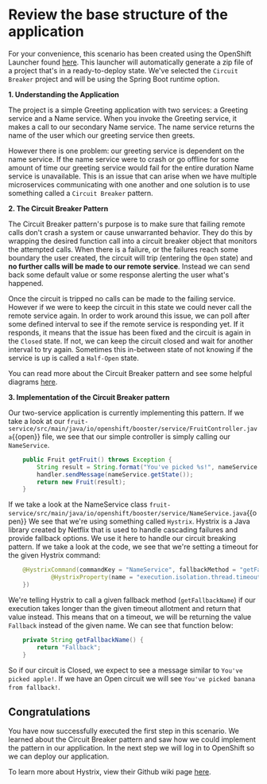# Review the base structure of the application

For your convenience, this scenario has been created using the OpenShift Launcher found [here](https://launch.openshift.io/launch/filtered-wizard/all). This launcher will automatically generate a zip file of a project that's in a ready-to-deploy state. We've selected the `Circuit Breaker` project and will be using the Spring Boot runtime option.

**1. Understanding the Application**

The project is a simple Greeting application with two services: a Greeting service and a Name service. When you invoke the Greeting service, it makes a call to our secondary Name service. The name service returns the name of the user which our greeting service then greets.

However there is one problem: our greeting service is dependent on the name service. If the name service were to crash or go offline for some amount of time our greeting service would fail for the entire duration Name service is unavailable. This is an issue that can arise when we have multiple microservices communicating with one another and one solution is to use something called a `Circuit Breaker` pattern.

**2. The Circuit Breaker Pattern**

The Circuit Breaker pattern's purpose is to make sure that failing remote calls don't crash a system or cause unwarranted behavior. They do this by wrapping the desired function call into a circuit breaker object that monitors the attempted calls. When there is a failure, or the failures reach some boundary the user created, the circuit will trip (entering the `Open` state) and **no further calls will be made to our remote service**. Instead we can send back some default value or some response alerting the user what's happened.

Once the circuit is tripped no calls can be made to the failing service. However if we were to keep the circuit in this state we could never call the remote service again. In order to work around this issue, we can poll after some defined interval to see if the remote service is responding yet. If it responds, it means that the issue has been fixed and the circuit is again in the `Closed` state. If not, we can keep the circuit closed and wait for another interval to try again. Sometimes this in-between state of not knowing if the service is up is called a `Half-Open` state.

You can read more about the Circuit Breaker pattern and see some helpful diagrams [here](https://martinfowler.com/bliki/CircuitBreaker.html).

**3. Implementation of the Circuit Breaker pattern**

Our two-service application is currently implementing this pattern. If we take a look at our ``fruit-service/src/main/java/io/openshift/booster/service/FruitController.java``{{open}} file, we see that our simple controller is simply calling our `NameService`.

```java
    public Fruit getFruit() throws Exception {
        String result = String.format("You've picked %s!", nameService.getName());
        handler.sendMessage(nameService.getState());
        return new Fruit(result);
    }
```

If we take a look at the NameService class ``fruit-service/src/main/java/io/openshift/booster/service/NameService.java``{{open}} We see that we're using something called `Hystrix`. Hystrix is a Java library created by Netflix that is used to handle cascading failures and provide fallback options. We use it here to handle our circuit breaking pattern. If we take a look at the code, we see that we're setting a timeout for the given Hystrix command:


```java
    @HystrixCommand(commandKey = "NameService", fallbackMethod = "getFallbackName", commandProperties = {
            @HystrixProperty(name = "execution.isolation.thread.timeoutInMilliseconds", value = "1000")
    })
```

We're telling Hystrix to call a given fallback method (`getFallbackName`) if our execution takes longer than the given timeout allotment and return that value instead. This means that on a timeout, we will be returning the value `Fallback` instead of the given name. We can see that function below:

```java
    private String getFallbackName() {
        return "Fallback";
    }
```
So if our circuit is Closed, we expect to see a message similar to `You've picked apple!`. If we have an Open circuit we will see `You've picked banana from fallback!`.

## Congratulations

You have now successfully executed the first step in this scenario. We learned about the Circuit Breaker pattern and saw how we could implement the pattern in our application. In the next step we will log in to OpenShift so we can deploy our application. 

To learn more about Hystrix, view their Github wiki page [here](https://github.com/Netflix/Hystrix/wiki).